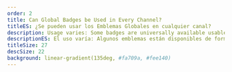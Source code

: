 ```yaml
---
order: 2
title: Can Global Badges be Used in Every Channel?
titleES: ¿Se pueden usar los Emblemas Globales en cualquier canal?
description: Usage varies: Some badges are universally available usable everywhere, others are restricted to the channel where they were unlocked, and some are <b>reserved for platform personnel or Twitch Staff
descriptionES: El uso varía: Algunos emblemas están disponibles de forma universal utilizables en todas partes, otros están restringidos al canal donde se desbloquearon, y algunos están dirigidos a personal especial o personal específico
titleSize: 27
descSize: 22
background: linear-gradient(135deg, #fa709a, #fee140)
---
```

